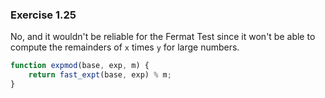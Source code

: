 ### Exercise 1.25
No, and it wouldn't be reliable for the Fermat Test since it won't be able to compute the remainders of `x` times `y` for large numbers.  
```js
function expmod(base, exp, m) {
    return fast_expt(base, exp) % m;
}
```
